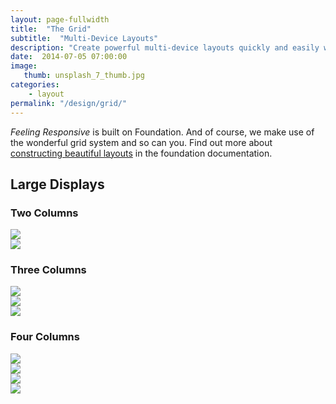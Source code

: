 ```yaml
---
layout: page-fullwidth
title:  "The Grid"
subtitle:  "Multi-Device Layouts"
description: "Create powerful multi-device layouts quickly and easily with the 12-column, nest-able Foundation grid. These are the dimensions."
date:  2014-07-05 07:00:00
image:
   thumb: unsplash_7_thumb.jpg
categories:
    - layout 
permalink: "/design/grid/"
---
```

*Feeling Responsive* is built on Foundation. And of course, we make use of the wonderful grid system and so can you. Find out more about [constructing  beautiful layouts][1] in the foundation documentation.

## Large Displays

### Two Columns

<div class="row">
  <div class="large-6 columns">
      <img src="http://placehold.it/500x281/6b6351/e1dcd7&amp;text=Width+500+Pixel">
  </div>
  <div class="large-6 columns">
      <img src="http://placehold.it/500x281/e05a10/e1e75e&amp;text=Width+500+Pixel">
  </div>
</div>

### Three Columns

<div class="row">
  <div class="large-4 columns">
      <img src="http://placehold.it/333x170/6b6351/e1dcd7&amp;text=Width+333+Pixel">
  </div>
  <div class="large-4 columns">
      <img src="http://placehold.it/333x170/e05a10/e1e75e&amp;text=Width+333+Pixel">
  </div>
  <div class="large-4 columns">
      <img src="http://placehold.it/333x170/fabb00/771e1e&amp;text=Width+333+Pixel">
  </div>
</div>



### Four Columns

<div class="row">
  <div class="large-3 columns">
      <img src="http://placehold.it/250x141/6b6351/e1dcd7&amp;text=Width+250+Pixel">
  </div>
  <div class="large-3 columns">
      <img src="http://placehold.it/250x141/e05a10/e1e75e&amp;text=Width+250+Pixel">
  </div>
  <div class="large-3 columns">
      <img src="http://placehold.it/250x141/fabb00/771e1e&amp;text=Width+250+Pixel">
  </div>
  <div class="large-3 columns">
      <img src="http://placehold.it/250x141/00792c/acca57&amp;text=Width+250+Pixel">
  </div>
</div>



 [1]: http://foundation.zurb.com/docs/components/grid.html
 [2]: #
 [3]: #
 [4]: #
 [5]: #
 [6]: #
 [7]: #
 [8]: #
 [9]: #
 [10]: #